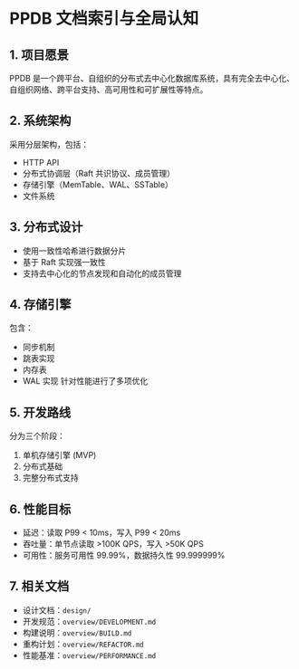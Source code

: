 # PPDB 文档索引与全局认知

## 1. 项目愿景
PPDB 是一个跨平台、自组织的分布式去中心化数据库系统，具有完全去中心化、自组织网络、跨平台支持、高可用性和可扩展性等特点。

## 2. 系统架构
采用分层架构，包括：
- HTTP API
- 分布式协调层（Raft 共识协议、成员管理）
- 存储引擎（MemTable、WAL、SSTable）
- 文件系统

## 3. 分布式设计
- 使用一致性哈希进行数据分片
- 基于 Raft 实现强一致性
- 支持去中心化的节点发现和自动化的成员管理

## 4. 存储引擎
包含：
- 同步机制
- 跳表实现
- 内存表
- WAL 实现
针对性能进行了多项优化

## 5. 开发路线
分为三个阶段：
1. 单机存储引擎 (MVP)
2. 分布式基础
3. 完整分布式支持

## 6. 性能目标
- 延迟：读取 P99 < 10ms，写入 P99 < 20ms
- 吞吐量：单节点读取 >100K QPS，写入 >50K QPS
- 可用性：服务可用性 99.99%，数据持久性 99.999999%

## 7. 相关文档
- 设计文档：`design/`
- 开发规范：`overview/DEVELOPMENT.md`
- 构建说明：`overview/BUILD.md`
- 重构计划：`overview/REFACTOR.md`
- 性能基准：`overview/PERFORMANCE.md`

